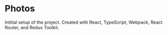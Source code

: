 # Photos

Intitial setup of the project.  Created with React, TypeScript, Webpack, React Router, and Redux Toolkit.




